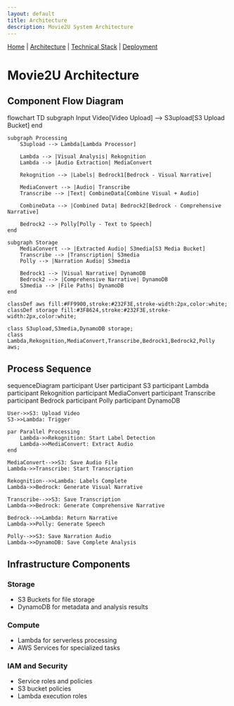 ```yaml
---
layout: default
title: Architecture
description: Movie2U System Architecture
---
```


[Home](./README.md) | 
[Architecture](./architecture.md) | 
[Technical Stack](./technical-stack.md) | 
[Deployment](./deployment.md)

# Movie2U Architecture

## Component Flow Diagram

<div class="mermaid">
flowchart TD
    subgraph Input
        Video[Video Upload] --> S3upload[S3 Upload Bucket]
    end

    subgraph Processing
        S3upload --> Lambda[Lambda Processor]
        
        Lambda --> |Visual Analysis| Rekognition
        Lambda --> |Audio Extraction| MediaConvert
        
        Rekognition --> |Labels| Bedrock1[Bedrock - Visual Narrative]
        
        MediaConvert --> |Audio| Transcribe
        Transcribe --> |Text| CombineData[Combine Visual + Audio]
        
        CombineData --> |Combined Data| Bedrock2[Bedrock - Comprehensive Narrative]
        
        Bedrock2 --> Polly[Polly - Text to Speech]
    end

    subgraph Storage
        MediaConvert --> |Extracted Audio| S3media[S3 Media Bucket]
        Transcribe --> |Transcription| S3media
        Polly --> |Narration Audio| S3media
        
        Bedrock1 --> |Visual Narrative| DynamoDB
        Bedrock2 --> |Comprehensive Narrative| DynamoDB
        S3media --> |File Paths| DynamoDB
    end

    classDef aws fill:#FF9900,stroke:#232F3E,stroke-width:2px,color:white;
    classDef storage fill:#3F8624,stroke:#232F3E,stroke-width:2px,color:white;
    
    class S3upload,S3media,DynamoDB storage;
    class Lambda,Rekognition,MediaConvert,Transcribe,Bedrock1,Bedrock2,Polly aws;
</div>

## Process Sequence

<div class="mermaid">
sequenceDiagram
    participant User
    participant S3
    participant Lambda
    participant Rekognition
    participant MediaConvert
    participant Transcribe
    participant Bedrock
    participant Polly
    participant DynamoDB

    User->>S3: Upload Video
    S3->>Lambda: Trigger
    
    par Parallel Processing
        Lambda->>Rekognition: Start Label Detection
        Lambda->>MediaConvert: Extract Audio
    end
    
    MediaConvert-->>S3: Save Audio File
    Lambda->>Transcribe: Start Transcription
    
    Rekognition-->>Lambda: Labels Complete
    Lambda->>Bedrock: Generate Visual Narrative
    
    Transcribe-->>S3: Save Transcription
    Lambda->>Bedrock: Generate Comprehensive Narrative
    
    Bedrock-->>Lambda: Return Narrative
    Lambda->>Polly: Generate Speech
    
    Polly-->>S3: Save Narration Audio
    Lambda->>DynamoDB: Save Complete Analysis
</div>

## Infrastructure Components

### Storage
- S3 Buckets for file storage
- DynamoDB for metadata and analysis results

### Compute
- Lambda for serverless processing
- AWS Services for specialized tasks

### IAM and Security
- Service roles and policies
- S3 bucket policies
- Lambda execution roles